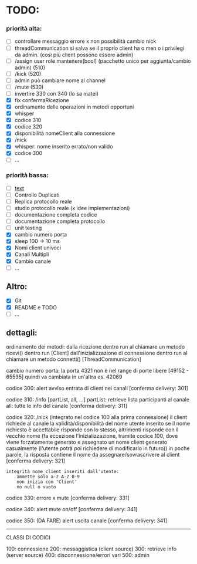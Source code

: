 # TODO:
### priorità alta:
- [ ] controllare messaggio errore x non possibilità cambio nick
- [ ] threadCommunication si salva se il proprio client ha o men o i privilegi da admin. (così più client possono essere admin)
- [ ] /assign user role mantenere(bool) (pacchetto unico per aggiunta/cambio admin) (510)
- [ ] /kick (520)
- [ ] admin può cambiare nome al channel
- [ ] /mute (530)
- [ ] invertire 330 con 340 (lo sa matei)
- [x] fix confermaRicezione
- [x] ordinamento delle operazioni in metodi opportuni
- [x] whisper
- [x] codice 310
- [x] codice 320
- [x] disponibilità nomeClient alla connessione
- [x] /nick
- [x] whisper: nome inserito errato/non valido
- [x] codice 300
- [ ] ...

### priorità bassa:
- [ ] [text](https://github.com/inspircd/inspircd/releases/tag/v4.4.0)
- [ ] Controllo Duplicati
- [ ] Replica protocollo reale
- [ ] studio protocollo reale (x idee implementazioni)
- [ ] documentazione completa codice
- [ ] documentazione completa protocollo
- [ ] unit testing
- [x] cambio numero porta
- [x] sleep 100 -> 10 ms
- [x] Nomi client univoci
- [x] Canali Multipli
- [x] Cambio canale
- [ ] ...

## Altro:
- [x] Git
- [x] README e TODO
- [ ] ...

## dettagli:
ordinamento dei metodi:
    dalla ricezione dentro run al chiamare un metodo ricevi() dentro run [Client]
    dall'inizializzazione di connessione dentro run al chiamare un metodo connetti() [ThreadCommunication]

cambio numero porta:
    la porta 4321 non è nel range di porte libere [49152 - 65535] quindi va cambiata in un'altra es. 42069

codice 300:
    alert avviso entrata di client nei canali
    [conferma delivery: 301]

codice 310:
    /info [partList, all, ...]
    partList: retrieve lista participanti al canale
    all: tutte le info del canale
    [conferma delivery: 311]

codice 320:
    /nick
    (integrato nel codice 100 alla prima connessione)
    il client richiede al canale la validità/disponibilità del nome utente inserito
    se il nome richiesto è accettabile risponde con lo stesso, altrimenti risponde con il vecchio nome
    (fa eccezione l'inizializzazione, tramite codice 100, dove viene forzatamente generato e assegnato un nome client generato casualmente (l'utente potrà poi richiedere di modificarlo in futuro))
    in poche parole, la risposta contiene il nome da assegnare/sovrascrivere al client
    [conferma delivery: 321]

    integrità nome client inseriti dall'utente:
        ammette solo a-z A-Z 0-9
        non inizia con 'Client'
        no null o vuoto

codice 330:
    errore x mute
    [conferma delivery: 331]

codice 340:
    alert mute on/off
    [conferma delivery: 341]

codice 350: (DA FARE)
    alert uscita canale
    [conferma delivery: 341]

---
CLASSI DI CODICI

100: connessione
200: messaggistica (client source)
300: retrieve info (server source)
400: disconnessione/errori vari
500: admin
